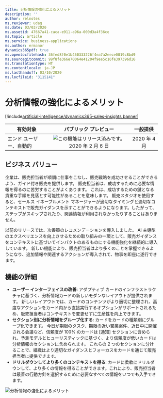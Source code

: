 ```yaml
---
title: 分析情報の強化によるメリット
description: ''
author: relnotes
ms.reviewer: udag
ms.date: 03/03/2020
ms.assetid: 47667a41-caca-e911-a96a-000d3a4f36ce
ms.topic: article
ms.service: business-applications
ms.author: ermanor
dynamics365pdf: true
ms.openlocfilehash: 36fed8f0e1b450333226f4ea7a2eece0019c8bd9
ms.sourcegitcommit: 99f8fe366e70064e41204f9ee5c16fe397396d16
ms.translationtype: HT
ms.contentlocale: ja-JP
ms.lasthandoff: 03/10/2020
ms.locfileid: "3115141"
---
```

# <a name="benefit-from-enhanced-insights"></a>分析情報の強化によるメリット
[!include[artificial-intelligence/dynamics365-sales-insights banner](../includes/artificial-intelligence/dynamics365-sales-insights.md)]

| 有効対象    |  パブリック プレビュー | 一般提供 | 
| ---------- | :----------: |:----------: |
|エンド ユーザー、自動的|![この機能はリリース済みです。](/dynamics365-release-plan/media/green-checkmark.png "この機能はリリース済みです。") 2020 年 2 月 6 日| 2020 年 4 月|


## <a name="business-value"></a>ビジネス バリュー
<!-- bv start -->
企業は、販売担当者が順調に仕事をこなし、販売戦略を成功させることができるよう、ガイド付き販売を提供します。 販売担当者は、成功するために必要な情報を得るのに苦労することがよくあります。 これは、成功するための鍵となる貴重な手順を見落とす可能性があることを意味します。 販売スタジオを使用すると、セールス イネーブルメント マネージャーが適切なタイミングと適切なコンテキストで販売ガイダンスを示すことができるようになります。したがって、ステップがスキップされたり、関連情報が利用されなかったりすることはありません。

以前のリリースでは、次善策のレコメンデーションを導入しました。 AI 主導型のエクスペリエンスを向上させるための取り組みの一環として、販売ガイダンスをコンテキストに基づいてインパクトのあるものにする機能強化を継続的に導入しています。 新しい機能により、販売担当者はより多くのことを掌握できるようになり、追加情報や関連するアクションが導入されて、物事を即座に遂行できます。
<!-- bv end -->



## <a name="feature-details"></a>機能の詳細
<!--feature detail start -->
- **ユーザー インターフェイスの改善**: アダプティブ カードのインフラストラクチャに基づく、分析情報カードの新しいモダンなレイアウトが提供されます。 新しいレイアウトでは、カードのコンテンツがより適切に整理され、高度なアクションをカード内から直接実行するオプションがサポートされるため、販売担当者はコンテキストを変更せずに生産性を向上できます。
- **セクション別に分析情報をグループ化する**: カードをカードの種類別にグループ化できます。 今日が期限のタスク、期限の近い営業案件、近日中に開催される会議など、信頼度が 100% のカードは [通知] セクションに含められ、予測モデルとヒューリスティックに基づく、より信頼度が低いカードは分析情報のセクションに含められます。 これらの 2 つのセクションに分けることで、組織はより適切なガイダンスとフォーカスをカードを通じて販売担当者に提供できます。
- **ドリルダウンしてより多くのコンテキストを得る**: カードに柔軟にドリルダウンして、より多くの情報を得ることができます。これにより、販売担当者は最善の行動方針を選択するために必要なすべての情報をいつでも入手できます。
<!--feature detail end -->

![分析情報の強化によるメリット](media/salesinsight_dynamics365assistant_benefitfromenhancedinsights.png "分析情報の強化によるメリット")
<!-- Picture 1 -->








